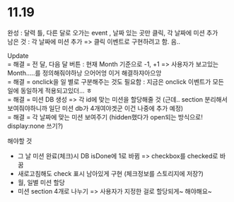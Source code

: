 # 11.19
  
완성 : 달력 틀, 다른 달로 오가는 event , 날짜 있는 곳만 클릭, 각 날짜에 미션 추가  
남은 것 : 각 날짜에 미션 추가 => 클릭 이벤트로 구현하려고 함. 음..

Update   
= 해결 = 전 달, 다음 달 버튼 : 현재 Month 기준으로 -1, +1  => 사용자가 보고있는 Month.....를 정의해줘야하낭 으어어엉 이거 해결하쟈아으앙  
= 해결 = onclick을 일 별로 구분해주는 것도 필요함 : 지금은 onclick 이벤트가 모든 일에 동일하게 적용되고있더... ㅎ  
= 해결 = 미션 DB 생성 => 각 id에 맞는 미션을 할당해줄 것 (근데.. section 분리해서 보여줘야하니까 일단 미션 db가 4개여야겟군 이건 나중에 추가 예정)   
= 해결 = 각 날짜에 맞는 미션 보여주기 (hidden했다가 open되는 방식으로! display:none 쓰기?)  

해야할 것  
- 그 날 미션 완료(체크)시 DB isDone에 1로 바뀜 => checkbox를 checked로 바꿈  
- 새로고침해도 check 표시 남아있게 구현 (체크정보를 스토리지에 저장?)   
- 월, 일별 미션 할당
- 미션 section 4개로 나누기 => 사용자가 지정한 걸로 할당되게~ 해야해요~

